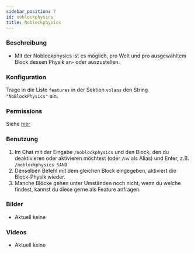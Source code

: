 ```yaml
---
sidebar_position: 7
id: noblockphysics
title: Noblockphysics
---
```

### Beschreibung
* Mit der Noblockphysics ist es möglich, pro Welt und pro ausgewähltem Block dessen Physik an- oder auszustellen.
### Konfiguration
Trage in die Liste `features` in der Sektion `volans` den String `"NoBlockPhysics"` ein.
### Permissions
Siehe [hier](/docs/Permissions/#no-block-physics)
### Benutzung
1. Im Chat mit der Eingabe `/noblockphysics` und den Block, den du deaktivieren oder aktivieren möchtest (oder `/nv` als Alias) und Enter, z.B. `/noblockphysics SAND`
2. Denselben Befehl mit dem gleichen Block eingegeben, aktiviert die Block-Physik wieder.
3. Manche Blöcke gehen unter Umständen noch nicht, wenn du welche findest, kannst du diese gerne als Feature anfragen.
### Bilder
- Aktuell keine
### Videos
- Aktuell keine